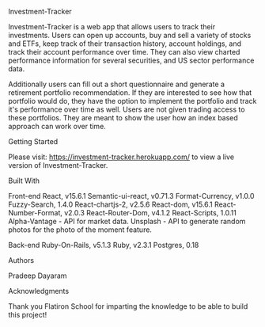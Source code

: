 Investment-Tracker

Investment-Tracker is a web app that allows users to track their investments. Users can open up accounts, buy and sell a variety of stocks and ETFs, keep track of their transaction history, account holdings, and track their account performance over time. They can also view charted performance information for several securities, and US sector performance data.

Additionally users can fill out a short questionnaire and generate a retirement portfolio recommendation. If they are interested to see how that portfolio would do, they have the option to implement the portfolio and track it's performance over time as well. Users are not given trading access to these portfolios. They are meant to show the user how an index based approach can work over time.

Getting Started

Please visit: https://investment-tracker.herokuapp.com/ to view a live version of Investment-Tracker.

Built With

Front-end
React, v15.6.1
Semantic-ui-react, v0.71.3
Format-Currency, v1.0.0
Fuzzy-Search, 1.4.0
React-chartjs-2, v2.5.6
React-dom, v15.6.1
React-Number-Format, v2.0.3
React-Router-Dom, v4.1.2
React-Scripts, 1.0.11
Alpha-Vantage - API for market data.
Unsplash - API to generate random photos for the photo of the moment feature.

Back-end
Ruby-On-Rails, v5.1.3
Ruby, v2.3.1
Postgres, 0.18

Authors

Pradeep Dayaram

Acknowledgments

Thank you Flatiron School for imparting the knowledge to be able to build this project!
